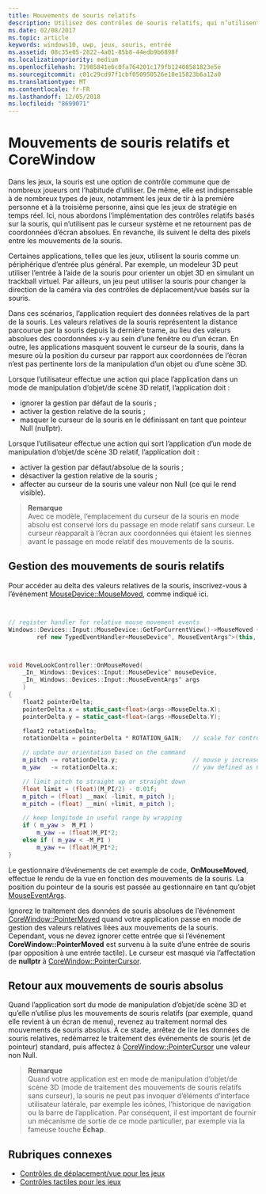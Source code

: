 ```yaml
---
title: Mouvements de souris relatifs
description: Utilisez des contrôles de souris relatifs, qui n’utilisent pas le curseur système et ne retournent pas de coordonnées d’écran absolues, pour suivre le delta des pixels entre les mouvements de la souris dans les jeux.
ms.date: 02/08/2017
ms.topic: article
keywords: windows10, uwp, jeux, souris, entrée
ms.assetid: 08c35e05-2822-4a01-85b8-44edb9b6898f
ms.localizationpriority: medium
ms.openlocfilehash: 71985841e6c0fa764201c179fb12408581823e5e
ms.sourcegitcommit: c01c29cd97f1cbf050950526e18e15823b6a12a0
ms.translationtype: MT
ms.contentlocale: fr-FR
ms.lasthandoff: 12/05/2018
ms.locfileid: "8699071"
---
```

# <a name="relative-mouse-movement-and-corewindow"></a>Mouvements de souris relatifs et CoreWindow

Dans les jeux, la souris est une option de contrôle commune que de nombreux joueurs ont l’habitude d’utiliser. De même, elle est indispensable à de nombreux types de jeux, notamment les jeux de tir à la première personne et à la troisième personne, ainsi que les jeux de stratégie en temps réel. Ici, nous abordons l’implémentation des contrôles relatifs basés sur la souris, qui n’utilisent pas le curseur système et ne retournent pas de coordonnées d’écran absolues. En revanche, ils suivent le delta des pixels entre les mouvements de la souris.

Certaines applications, telles que les jeux, utilisent la souris comme un périphérique d’entrée plus général. Par exemple, un modeleur 3D peut utiliser l’entrée à l’aide de la souris pour orienter un objet 3D en simulant un trackball virtuel. Par ailleurs, un jeu peut utiliser la souris pour changer la direction de la caméra via des contrôles de déplacement/vue basés sur la souris. 

Dans ces scénarios, l’application requiert des données relatives de la part de la souris. Les valeurs relatives de la souris représentent la distance parcourue par la souris depuis la dernière trame, au lieu des valeurs absolues des coordonnées x-y au sein d’une fenêtre ou d’un écran. En outre, les applications masquent souvent le curseur de la souris, dans la mesure où la position du curseur par rapport aux coordonnées de l’écran n’est pas pertinente lors de la manipulation d’un objet ou d’une scène 3D. 

Lorsque l’utilisateur effectue une action qui place l’application dans un mode de manipulation d’objet/de scène 3D relatif, l’application doit : 
- ignorer la gestion par défaut de la souris ;
- activer la gestion relative de la souris ;
- masquer le curseur de la souris en le définissant en tant que pointeur Null (nullptr). 

Lorsque l’utilisateur effectue une action qui sort l’application d’un mode de manipulation d’objet/de scène 3D relatif, l’application doit : 
- activer la gestion par défaut/absolue de la souris ;
- désactiver la gestion relative de la souris ; 
- affecter au curseur de la souris une valeur non Null (ce qui le rend visible).

> **Remarque**  
Avec ce modèle, l’emplacement du curseur de la souris en mode absolu est conservé lors du passage en mode relatif sans curseur. Le curseur réapparaît à l’écran aux coordonnées qui étaient les siennes avant le passage en mode relatif des mouvements de la souris.

 

## <a name="handling-relative-mouse-movement"></a>Gestion des mouvements de souris relatifs


Pour accéder au delta des valeurs relatives de la souris, inscrivez-vous à l’événement [MouseDevice::MouseMoved](https://msdn.microsoft.com/library/windows/apps/xaml/windows.devices.input.mousedevice.mousemoved.aspx), comme indiqué ici.


```cpp


// register handler for relative mouse movement events
Windows::Devices::Input::MouseDevice::GetForCurrentView()->MouseMoved +=
        ref new TypedEventHandler<MouseDevice^, MouseEventArgs^>(this, &MoveLookController::OnMouseMoved);


```

```cpp


void MoveLookController::OnMouseMoved(
    _In_ Windows::Devices::Input::MouseDevice^ mouseDevice,
    _In_ Windows::Devices::Input::MouseEventArgs^ args
    )
{
    float2 pointerDelta;
    pointerDelta.x = static_cast<float>(args->MouseDelta.X);
    pointerDelta.y = static_cast<float>(args->MouseDelta.Y);

    float2 rotationDelta;
    rotationDelta = pointerDelta * ROTATION_GAIN;   // scale for control sensitivity

    // update our orientation based on the command
    m_pitch -= rotationDelta.y;                     // mouse y increases down, but pitch increases up
    m_yaw   -= rotationDelta.x;                     // yaw defined as CCW around y-axis

    // limit pitch to straight up or straight down
    float limit = (float)(M_PI/2) - 0.01f;
    m_pitch = (float) __max( -limit, m_pitch );
    m_pitch = (float) __min( +limit, m_pitch );

    // keep longitude in useful range by wrapping
    if ( m_yaw >  M_PI )
        m_yaw -= (float)M_PI*2;
    else if ( m_yaw < -M_PI )
        m_yaw += (float)M_PI*2;
}

```

Le gestionnaire d’événements de cet exemple de code, **OnMouseMoved**, effectue le rendu de la vue en fonction des mouvements de la souris. La position du pointeur de la souris est passée au gestionnaire en tant qu’objet [MouseEventArgs](https://msdn.microsoft.com/library/windows/apps/xaml/windows.devices.input.mouseeventargs.aspx). 

Ignorez le traitement des données de souris absolues de l’événement [CoreWindow::PointerMoved](https://msdn.microsoft.com/library/windows/apps/xaml/windows.ui.core.corewindow.pointermoved.aspx) quand votre application passe en mode de gestion des valeurs relatives liées aux mouvements de la souris. Cependant, vous ne devez ignorer cette entrée que si l’événement **CoreWindow::PointerMoved** est survenu à la suite d’une entrée de souris (par opposition à une entrée tactile). Le curseur est masqué via l’affectation de **nullptr** à [CoreWindow::PointerCursor](https://msdn.microsoft.com/library/windows/apps/xaml/windows.ui.core.corewindow.pointercursor.aspx). 

## <a name="returning-to-absolute-mouse-movement"></a>Retour aux mouvements de souris absolus

Quand l’application sort du mode de manipulation d’objet/de scène 3D et qu’elle n’utilise plus les mouvements de souris relatifs (par exemple, quand elle revient à un écran de menu), revenez au traitement normal des mouvements de souris absolus. À ce stade, arrêtez de lire les données de souris relatives, redémarrez le traitement des événements de souris (et de pointeur) standard, puis affectez à [CoreWindow::PointerCursor](https://msdn.microsoft.com/library/windows/apps/xaml/windows.ui.core.corewindow.pointercursor.aspx) une valeur non Null. 

> **Remarque**  
Quand votre application est en mode de manipulation d’objet/de scène 3D (mode de traitement des mouvements de souris relatifs sans curseur), la souris ne peut pas invoquer d’éléments d’interface utilisateur latérale, par exemple les icônes, l’historique de navigation ou la barre de l’application. Par conséquent, il est important de fournir un mécanisme de sortie de ce mode particulier, par exemple via la fameuse touche **Échap**.

## <a name="related-topics"></a>Rubriques connexes

* [Contrôles de déplacement/vue pour les jeux](tutorial--adding-move-look-controls-to-your-directx-game.md) 
* [Contrôles tactiles pour les jeux](tutorial--adding-touch-controls-to-your-directx-game.md)